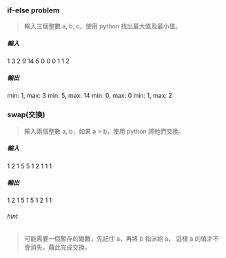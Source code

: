 ### if-else problem
> 輸入三個整數 a, b, c，使用 python 找出最大值及最小值。 
##### 輸入
1 3 2
9 14 5
0 0 0
1 1 2
##### 輸出
min: 1, max: 3
min: 5, max: 14
min: 0, max: 0
min: 1, max: 2

### swap(交換)
> 輸入兩個整數 a, b，如果 a > b，使用 python 將他們交換。
##### 輸入
1 2
1 5
5 1
2 1
1 1
##### 輸出
1 2
1 5
1 5
1 2
1 1

###### hint
> 可能需要一個暫存的變數，先記住 a，再將 b 指派給 a，
> 這樣 a 的值才不會消失，藉此完成交換。